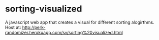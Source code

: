 # sorting-visualized
A javascript web app that creates a visual for different sorting alogirthms. Host at: http://perk-randomizer.herokuapp.com/sv/sorting%20visualized.html
